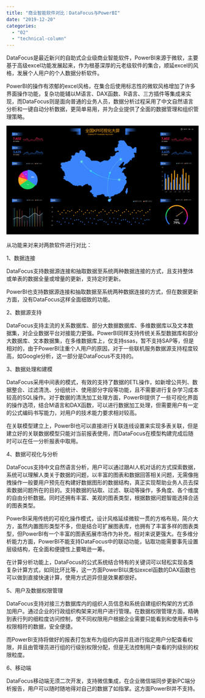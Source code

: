 ```yaml
---
title: "商业智能软件对比：DataFocus与PowerBI"
date: "2019-12-20"
categories: 
  - "02"
  - "technical-column"
---
```


DataFocus是最近新兴的自助式企业级商业智能软件，PowerBI来源于微软，主要基于高级excel功能发展起来，作为根基深厚的元老级软件的集合，顺延excel的风格，发展个人用户的个人数据分析软件。

PowerBI的操作有浓郁的excel风格，在集合后使用标志性的微软风格增加了许多界面操作功能，复杂功能辅以M语言、DAX函数、R语言、三方插件等集成来实现，而DataFocus则是面向普通的业务人员，数据分析过程采用了中文自然语言分析和一键自动分析数据，更简单易用，并为企业提供了全面的数据管理和组织管理策略。

![](images/图表优化-09-1024x576.png)

从功能来对来对两款软件进行对比：

1、数据连接

DataFocus支持数据源连接和抽取数据至系统两种数据连接的方式，且支持整体或单表的数据全量或增量的更新，支持定时更新。

PowerBI也支持数据源连接和抽取数据至系统两种数据连接的方式，但在数据更新方面，没有DataFocus这样全面细致的功能。

2、数据源支持

DataFocus支持主流的关系数据库、部分大数据数据库、多维数据库以及文本数据集，对企业数据平台对接能力更强。PowerBI同样支持传统关系型数据库和部分大数据库、文本数据集，在多维数据库上，仅支持ssas，暂不支持SAP等，但是相对的，由于PowerBI注重个人用户的原因，对于一些联机服务数据源支持程度较高，如Google分析，这一部分是DataFocus不支持的。

3、数据处理和建模

DataFocus采用中间表的模式，有效的支持了数据的ETL操作，如新增公共列、数据整合、过滤清洗、分组统计、使用部分字段等功能，且不需要进行复杂学习成本较高的SQL操作。对于数据的清洗加工处理方面，PowerBI提供了一些可视化界面的操作选项，结合M语言和DAX函数，可以进行数据加工处理，但需要用户有一定的公式编码书写能力，对用户的技术能力要求相对较高。

在关联模型建立上，PowerBI也可以直接进行关联连线设置来实现多表关联，但是建立好的关联数据模型只能对当前报表使用，而DataFocus在模型构建完成后随时可以在任一分析报表中取用。

4、数据可视化与分析

DataFocus支持中文自然语言分析，用户可以通过跟AI人机对话的方式探索数据，系统可以理解人类关于数据的问题，以丰富的图表和数据回答相关问题，无需像拖拽操作一般要用户预先在构建好数据图形的数据结构，真正实现帮助业务人员去探索数据问题所在的目的。支持数据的钻取、过滤、联动等操作，多角度、各个维度的自由分析数据。同时还拥有丰富、美观的图表类型，根据数据问题智能选择合适的图表类型。

PowerBI采用传统的可视化操作模式，设计风格延续微软一贯的方格布局，简介大方，虽然内置图形类型不多，但是结合可扩展图表库，也拥有了丰富多样的图表类型，但PowerBI有一个丰富的图表拓展市场作为补充，相对来说更强大。在多维分析能力方面，PowerBI不能支持DataFocus中的联动功能，钻取功能需要事先设置层级结构，在全面和便捷性上要略逊一筹。

在计算分析功能上，DataFocus的公式系统结合特有的关键词可以轻松实现各类复杂计算方式，如同比环比等，这一方面PowerBI以类似excel函数的DAX函数也可以做到直接快速计算，使用方式迥异但是效果都很好。

5、用户及数据权限管理

DataFocus支持对接三方数据库内的组织人员信息和系统自建组织构架的方式添加用户。通过企业的行政组织构架来对用户进行管理。在数据权限管理方面，精确到表行列的细粒度访问控制，使不同权限用户根据企业需要只能看到和使用表中与权限相符的数据，安全便捷。

而PowerBI支持将做好的报表打包发布为组织内容并且进行指定用户分配查看权限，并且由管理员进行组的行级别权限分配，但是无法控制用户查看的列级别的权限粒度。

6、移动端

DataFocus移动端无须二次开发，支持微信集成，在企业微信端同步更新PC端分析报告，用户可以随时随地得对自己的数据了如指掌。这方面PowerBI并不支持。
